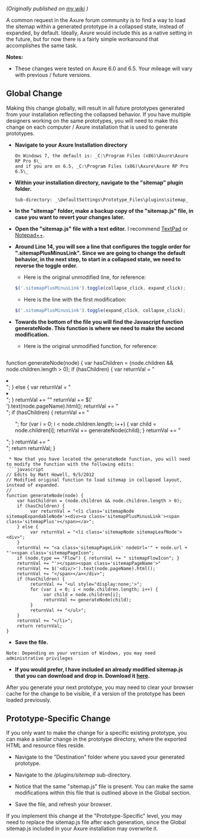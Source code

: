 _(Originally published on [my wiki](https://www.google.com/url?sa=t&rct=j&q=&esrc=s&source=web&cd=2&cad=rja&uact=8&ved=0ahUKEwjKxLurgo_MAhUBcz4KHYomCkAQFggpMAE&url=http%3A%2F%2Fmatticus.pbworks.com%2Fw%2Fpage%2F58292320%2FLoad%2520Axure%2520Sitemap%2520Navigation%2520In%2520Collapsed%2520Display%2520By%2520Default&usg=AFQjCNHR2OTyU3ivuK2pTjjIEfKwUnNkAg&sig2=UDz2Mhi03bjMKUF9rheSeg) )_

A common request in the Axure forum community is to find a way to load the sitemap within a generated prototype in a collapsed state, instead of expanded, by default.  Ideally, Axure would include this as a native setting in the future, but for now there is a fairly simple workaround that accomplishes the same task.
 
__Notes:__
* These changes were tested on Axure 6.0 and 6.5.  Your mileage will vary with previous / future versions.
 
## Global Change
Making this change globally, will result in all future prototypes generated from your installation reflecting the collapsed behavior.  If you have multiple designers working on the same prototypes, you will need to make this change on each computer / Axure installation that is used to generate prototypes.

* __Navigate to your Axure Installation directory__
  ```
  On Windows 7, the default is: _C:\Program Files (x86)\Axure\Axure RP Pro 6\_
  and if you are on 6.5, _C:\Program Files (x86)\Axure\Axure RP Pro 6.5\_
  ```
 
* __Within your installation directory, navigate to the "sitemap" plugin folder.__
  ```
  Sub-directory: _\DefaultSettings\Prototype_Files\plugins\sitemap_
  ```
 
* __In the "sitemap" folder, make a backup copy of the "sitemap.js" file, in case you want to revert your changes later.__
 
* __Open the "sitemap.js" file with a text editor.__ I recommend [TextPad](https://www.textpad.com/) or [Notepad++](https://notepad-plus-plus.org).
 
* __Around Line 14, you will see a line that configures the toggle order for ".sitemapPlusMinusLink".  Since we are going to change the default behavior, in the next step, to start in a collapsed state, we need to reverse the toggle order.__
  * Here is the original unmodified line, for reference:
  ```javascript
  $('.sitemapPlusMinusLink').toggle(collapse_click, expand_click);
  ```
 
  * Here is the line with the first modification:
  ```javascript
  $('.sitemapPlusMinusLink').toggle(expand_click, collapse_click);
  ```
 
* __Towards the bottom of the file you will find the Javascript function generateNode.  This function is where we need to make the second modification.__
  * Here is the original unmodified function, for reference:
  ```javascript
function generateNode(node) {
     var hasChildren = (node.children && node.children.length > 0);
     if (hasChildren) {
          var returnVal = "<li class='sitemapNode sitemapExpandableNode'><div><a class='sitemapPlusMinusLink'><span class='sitemapMinus'></span></a>";
     } else {
          var returnVal = "<li class='sitemapNode sitemapLeafNode'><div>";
     }
     returnVal += "<a class='sitemapPageLink' nodeUrl='" + node.url + "'><span class='sitemapPageIcon";
     if (node.type == "Flow") { returnVal += " sitemapFlowIcon"; }
     returnVal += "'></span><span class='sitemapPageName'>"
     returnVal += $('<div/>').text(node.pageName).html();
     returnVal += "</span></a></div>";
     if (hasChildren) {
          returnVal += "<ul>";
          for (var i = 0; i < node.children.length; i++) { 
               var child = node.children[i];
               returnVal += generateNode(child);
          } 
          returnVal += "</ul>";
     }
     returnVal += "</li>";
     return returnVal;
}  
 ``` 
  * Now that you have located the generateNode function, you will need to modify the function with the following edits:
  ```javascript
// Edits by Matt Howell, 9/5/2012
// Modified original function to load sitemap in collapsed layout, instead of expanded.
//
function generateNode(node) {
     var hasChildren = (node.children && node.children.length > 0);
     if (hasChildren) {
          var returnVal = "<li class='sitemapNode sitemapExpandableNode'><div><a class='sitemapPlusMinusLink'><span class='sitemapPlus'></span></a>";
     } else {
          var returnVal = "<li class='sitemapNode sitemapLeafNode'><div>";
     }
     returnVal += "<a class='sitemapPageLink' nodeUrl='" + node.url + "'><span class='sitemapPageIcon";
     if (node.type == "Flow") { returnVal += " sitemapFlowIcon"; }
     returnVal += "'></span><span class='sitemapPageName'>"
     returnVal += $('<div/>').text(node.pageName).html();
     returnVal += "</span></a></div>";
     if (hasChildren) {
          returnVal += "<ul style="display:none;'>";
          for (var i = 0; i < node.children.length; i++) { 
               var child = node.children[i];
               returnVal += generateNode(child);
          } 
          returnVal += "</ul>";
     }
     returnVal += "</li>";
     return returnVal;
}  
  ```
 
 * __Save the file.__
 ```
 Note: Depending on your version of Windows, you may need administrative privileges
 ```
  
 * __If you would prefer, I have included an already modified sitemap.js that you can download and drop in.  Download it [here](sitemap.js).__
 
After you generate your next prototype, you may need to clear your browser cache for the change to be visible, if a version of the prototype has been loaded previously. 
 
 
## Prototype-Specific Change
If you only want to make the change for a specific existing prototype, you can make a similar change in the prototype directory, where the exported HTML and resource files reside.
 
* Navigate to the "Destination" folder where you saved your generated prototype.
 
* Navigate to the _/plugins/sitemap_ sub-directory. 
 
* Notice that the same "sitemap.js" file is present.  You can make the same modifications within this file that is outlined above in the Global section.
 
* Save the file, and refresh your browser. 
 
If you implement this change at the "Prototype-Specific" level, you may need to replace the sitemap.js file after each generation, since the Global sitemap.js included in your Axure installation may overwrite it. 
